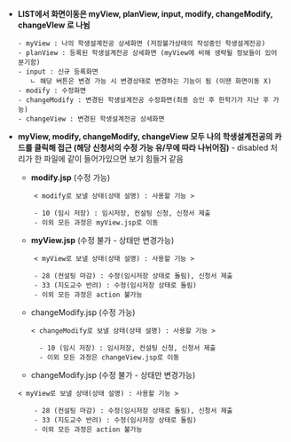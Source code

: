 -  **LIST에서 화면이동은 myView, planView,  input, modify, changeModify, changeVIew 로 나뉨**
	```
	- myView : 나의 학생설계전공 상세화면 (저장불가상태의 작성중인 학생설계전공)
	- planView : 등록된 학생설계전공 상세화면 (myView에 비해 생략될 정보들이 있어 분기함)
	- input : 신규 등록화면 
	   ㄴ 해당 버튼은 변경 가능 시 변경상태로 변경하는 기능이 됨 (이땐 화면이동 X)
	- modify : 수정화면
	- changeModify : 변경된 학생설계전공 수정화면(최종 승인 후 한학기가 지난 후 가능)
	- changeView : 변경된 학생설계전공 상세화면
	```

-  **myView, modify, changeModify, changeView 모두 나의 학생설계전공의 카드를 클릭해 접근 (해당 신청서의 수정 가능 유/무에 따라 나뉘어짐)** - disabled 처리가 한 파일에 같이 들어가있으면 보기 힘들거 같음

	- **modify.jsp** (수정 가능)
	```
		< modify로 보낼 상태(상태 설명) : 사용할 기능 >
			
		- 10 (임시 저장) : 임시저장, 컨설팅 신청, 신청서 제출 
		- 이외 모든 과정은 myView.jsp로 이동
	```

	- **myView.jsp** (수정 불가 - 상태만 변경가능)
	```
		< myView로 보낼 상태(상태 설명) : 사용할 기능 >
		
		- 28 (컨설팅 마감) : 수정(임시저장 상태로 돌림), 신청서 제출 
		- 33 (지도교수 반려) : 수정(임시저장 상태로 돌림)
		- 이외 모든 과정은 action 불가능
	```

	- changeModify.jsp (수정 가능) 
	  ```
	  < changeModify로 보낼 상태(상태 설명) : 사용할 기능 >
			
		- 10 (임시 저장) : 임시저장, 컨설팅 신청, 신청서 제출 
		- 이외 모든 과정은 changeView.jsp로 이동
		```

	- changeModify.jsp (수정 불가 - 상태만 변경가능)
	```
	< myView로 보낼 상태(상태 설명) : 사용할 기능 >
		
		- 28 (컨설팅 마감) : 수정(임시저장 상태로 돌림), 신청서 제출 
		- 33 (지도교수 반려) : 수정(임시저장 상태로 돌림)
		- 이외 모든 과정은 action 불가능
	```